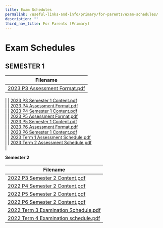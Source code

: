 ```yaml
---
title: Exam Schedules
permalink: /useful-links-and-info/primary/for-parents/exam-schedules/
description: ""
third_nav_title: For Parents (Primary)
---
```

# Exam Schedules

## SEMESTER 1


| Filename |
| --- |
| [2023 P3 Assessment Format.pdf](/files/2023%20p3%20assessment%20format.pdf)  
 |
| [2023 P3 Semester 1 Content.pdf](/files/2023%20p3%20semester%201%20content.pdf)  
 |
| [2023 P4 Assessment Format.pdf](/files/2023%20p4%20assessment%20format.pdf)  
 |
| [2023 P4 Semester 1 Content.pdf](/files/2023%20p4%20semester%201%20content.pdf)  
 |
| [2023 P5 Assessment Format.pdf](/files/2023%20p5%20assessment%20formatwith%20changes%20for%20p5%20hcl%20wa2.pdf)  
 |
| [2023 P5 Semester 1 Content.pdf](/files/2023%20p5%20semester%201%20content.pdf)  
 |
| [2023 P6 Assessment Format.pdf](/files/2023%20p6%20assessment%20format.pdf)  
 |
| [2023 P6 Semester 1 Content.pdf](/files/2023%20p6%20semester%201%20content.pdf)  
 |
| [2023 Term 1 Assessment Schedule.pdf](/files/2023%20term%201%20assessment%20schedule.pdf)  
 |
| [2023 Term 2 Assessment Schedule.pdf](/files/2023%20term%202%20assessment%20schedule.pdf)  
 |

**Semester 2**

<table>
<thead>
  <tr>
    <th>Filename</th>
  </tr>
</thead>
<tbody>
  <tr>
    <td><a href="/files/Useful%20Links%20and%20Info/Primary/2022%20P3%20Semester%202%20Content.pdf">2022 P3 Semester 2 Content.pdf</a><br></td>
  </tr>
  <tr>
    <td><a href="/files/Useful%20Links%20and%20Info/Primary/2022%20P4%20Semester%202%20Content.pdf">2022 P4 Semester 2 Content.pdf</a><br></td>
  </tr>
  <tr>
    <td><a href="/files/Useful%20Links%20and%20Info/Primary/2022%20P5%20Semester%202%20Content.pdf">2022 P5 Semester 2 Content.pdf</a><br></td>
  </tr>
  <tr>
    <td><a href="/files/Useful%20Links%20and%20Info/Primary/2022%20P6%20Semester%202%20Content.pdf">2022 P6 Semester 2 Content.pdf</a><br></td>
  </tr>
  <tr>
    <td><a href="/files/Useful%20Links%20and%20Info/Primary/2022%20Term%203%20Examination%20Schedule.pdf">2022 Term 3 Examination Schedule.pdf</a><br></td>
  </tr>
  <tr>
    <td><a href="/files/Useful%20Links%20and%20Info/Primary/2022%20Term%204%20Examination%20schedule.pdf">2022 Term 4 Examination schedule.pdf</a></td>
  </tr>
</tbody>
</table>